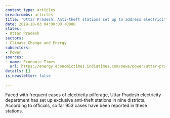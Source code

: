 ```yaml
---
content_type: articles
breadcrumbs: articles
title: 'Uttar Pradesh: Anti-theft stations set up to address electricity pilferage'
date: 2019-10-03 04:00:00 +0000
states:
- Uttar Pradesh
sectors:
- Climate Change and Energy
subsectors:
- Power
sources:
- name: Economic Times
  url: https://energy.economictimes.indiatimes.com/news/power/uttar-pradesh-anti-theft-stations-set-up-to-address-electricity-pilferage/71356008
details: []
is_newsletter: false

---
```

Faced with frequent cases of electricity pilferage, Uttar Pradesh electricity department has set up exclusive anti-theft stations in nine districts. According to officials, so far 953 cases have been reported in these stations.
